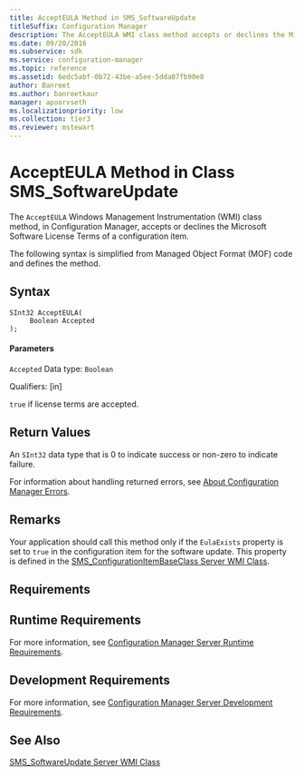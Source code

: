 ```yaml
---
title: AcceptEULA Method in SMS_SoftwareUpdate
titleSuffix: Configuration Manager
description: The AcceptEULA WMI class method accepts or declines the Microsoft Software License Terms of a configuration item.
ms.date: 09/20/2016
ms.subservice: sdk
ms.service: configuration-manager
ms.topic: reference
ms.assetid: 6edc5abf-0b72-43be-a5ee-5dda07fb90e8
author: Banreet
ms.author: banreetkaur
manager: apoorvseth
ms.localizationpriority: low
ms.collection: tier3
ms.reviewer: mstewart
---
```

# AcceptEULA Method in Class SMS_SoftwareUpdate
The `AcceptEULA` Windows Management Instrumentation (WMI) class method, in Configuration Manager, accepts or declines the Microsoft Software License Terms of a configuration item.

 The following syntax is simplified from Managed Object Format (MOF) code and defines the method.

## Syntax

```
SInt32 AcceptEULA(
     Boolean Accepted
);
```

#### Parameters
 `Accepted`
 Data type: `Boolean`

 Qualifiers: [in]

 `true` if license terms are accepted.

## Return Values
 An `SInt32` data type that is 0 to indicate success or non-zero to indicate failure.

 For information about handling returned errors, see [About Configuration Manager Errors](../../../develop/core/understand/about-configuration-manager-errors.md).

## Remarks
 Your application should call this method only if the `EulaExists` property is set to `true` in the configuration item for the software update. This property is defined in the [SMS_ConfigurationItemBaseClass Server WMI Class](../../../develop/reference/compliance/sms_configurationitembaseclass-server-wmi-class.md).

## Requirements

## Runtime Requirements
 For more information, see [Configuration Manager Server Runtime Requirements](../../../develop/core/reqs/server-runtime-requirements.md).

## Development Requirements
 For more information, see [Configuration Manager Server Development Requirements](../../../develop/core/reqs/server-development-requirements.md).

## See Also
 [SMS_SoftwareUpdate Server WMI Class](../../../develop/reference/sum/sms_softwareupdate-server-wmi-class.md)
